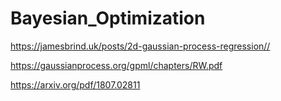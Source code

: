 # Bayesian_Optimization

https://jamesbrind.uk/posts/2d-gaussian-process-regression//

https://gaussianprocess.org/gpml/chapters/RW.pdf

https://arxiv.org/pdf/1807.02811
